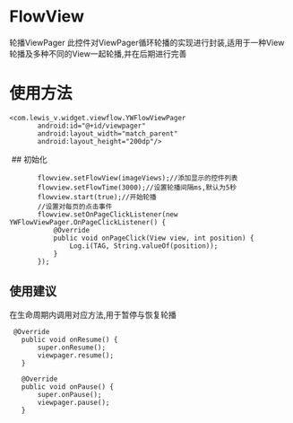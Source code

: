 # FlowView
轮播ViewPager
此控件对ViewPager循环轮播的实现进行封装,适用于一种View轮播及多种不同的View一起轮播,并在后期进行完善


# 使用方法
 ```
 <com.lewis_v.widget.viewflow.YWFlowViewPager
        android:id="@+id/viewpager"
        android:layout_width="match_parent"
        android:layout_height="200dp"/>
```
 ## 初始化
 ```
        flowview.setFlowView(imageViews);//添加显示的控件列表
        flowview.setFlowTime(3000);//设置轮播间隔ms,默认为5秒
        flowview.start(true);//开始轮播
        //设置对每页的点击事件
        flowview.setOnPageClickListener(new YWFlowViewPager.OnPageClickListener() {
            @Override
            public void onPageClick(View view, int position) {
                Log.i(TAG, String.valueOf(position));
            }
        });
 ```
 ## 使用建议
 在生命周期内调用对应方法,用于暂停与恢复轮播
 ```
  @Override
    public void onResume() {
        super.onResume();
        viewpager.resume();
    }

    @Override
    public void onPause() {
        super.onPause();
        viewpager.pause();
    }
```
